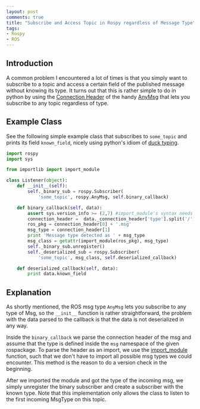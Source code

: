 ```yaml
---
layout: post
comments: true
title: "Subscribe and Access Topic in Rospy regardless of Message Type"
tags:
- Rospy
- ROS
---
```


## Introduction

A common problem I encountered a lot of times is that you simply want to subscribe to a topic and access a certain field of the published message without knowing its type. It turns out that this is rather simple to do in python by using the [Connection Header](http://wiki.ros.org/ROS/Connection%20Header) of the handy [AnyMsg](http://docs.ros.org/jade/api/rospy/html/rospy.msg.AnyMsg-class.html) that lets you subscribe to any topic regardless of type.

<!--more-->

## Example Class

See the following simple example class that subscribes to `some_topic` and prints its field `known_field`, nicely using python's idiom of [duck typing](https://en.wikipedia.org/wiki/Duck_typing).

```python
import rospy
import sys

from importlib import import_module

class Listener(object):
    def __init__(self):
        self._binary_sub = rospy.Subscriber(
            'some_topic', rospy.AnyMsg, self.binary_callback)

    def binary_callback(self, data):
        assert sys.version_info >= (2,7) #import_module's syntax needs 2.7
        connection_header =  data._connection_header['type'].split('/')
        ros_pkg = connection_header[0] + '.msg'
        msg_type = connection_header[1]
        print 'Message type detected as ' + msg_type
        msg_class = getattr(import_module(ros_pkg), msg_type)
        self._binary_sub.unregister()
        self._deserialized_sub = rospy.Subscriber(
            'some_topic', msg_class, self.deserialized_callback)

    def deserialized_callback(self, data):
        print data.known_field
```

## Explanation

As shortly mentioned, the ROS msg type `AnyMsg` lets you subscribe to any type of Msg, so the `__init__` function is rather straightforward, the problem with the data parsed to the callback is that the data is not deserialized in any way.

Inside the `binary_callback` we parse the connection header of the msg and assume that the type is defined inside the `msg` namespace of the given rospackage. To parse the header as an import, we use the [import_module](https://docs.python.org/3/library/importlib.html#importlib.import_module) function, such that we don't have to import all possible msg types we could encounter. This method is the reason to do a version check in the beginning.

After we imported the module and got the type of the incoming msg, we simply unregister the binary subscriber and create a subscriber with the known type. Note that this implementation only allows the class to listen to the first incoming MsgType on this topic.

